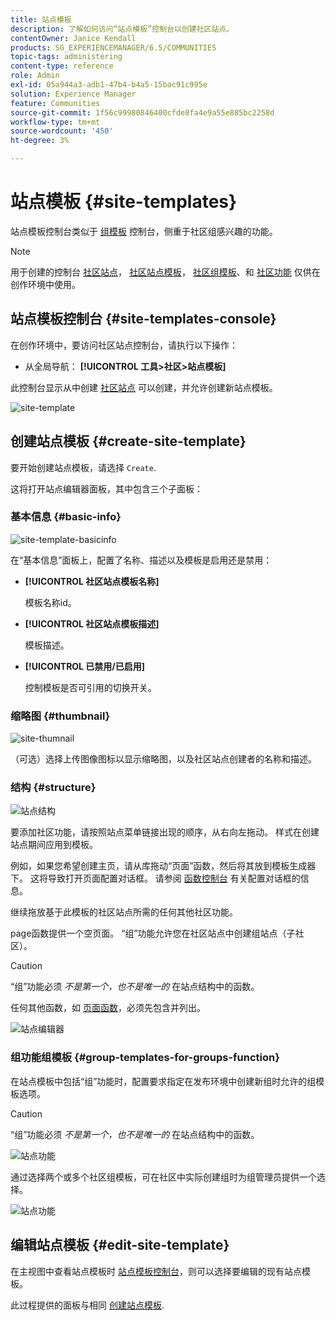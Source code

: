 ```yaml
---
title: 站点模板
description: 了解如何访问“站点模板”控制台以创建社区站点。
contentOwner: Janice Kendall
products: SG_EXPERIENCEMANAGER/6.5/COMMUNITIES
topic-tags: administering
content-type: reference
role: Admin
exl-id: 05a944a3-adb1-47b4-b4a5-15bac91c995e
solution: Experience Manager
feature: Communities
source-git-commit: 1f56c99980846400cfde8fa4e9a55e885bc2258d
workflow-type: tm+mt
source-wordcount: '450'
ht-degree: 3%

---
```


# 站点模板 {#site-templates}

站点模板控制台类似于 [组模板](tools-groups.md) 控制台，侧重于社区组感兴趣的功能。

>[!NOTE]
>
>用于创建的控制台 [社区站点](sites-console.md)， [社区站点模板](sites.md)， [社区组模板](tools-groups.md)、和 [社区功能](functions.md) 仅供在创作环境中使用。

## 站点模板控制台 {#site-templates-console}

在创作环境中，要访问社区站点控制台，请执行以下操作：

* 从全局导航： **[!UICONTROL 工具>社区>站点模板]**

此控制台显示从中创建 [社区站点](sites-console.md) 可以创建，并允许创建新站点模板。

![site-template](assets/site-template.png)

## 创建站点模板 {#create-site-template}

要开始创建站点模板，请选择 `Create`.

这将打开站点编辑器面板，其中包含三个子面板：

### 基本信息 {#basic-info}

![site-template-basicinfo](assets/site-template-basicinfo.png)

在“基本信息”面板上，配置了名称、描述以及模板是启用还是禁用：

* **[!UICONTROL 社区站点模板名称]**

  模板名称id。

* **[!UICONTROL 社区站点模板描述]**

  模板描述。

* **[!UICONTROL 已禁用/已启用]**

  控制模板是否可引用的切换开关。

### 缩略图 {#thumbnail}

![site-thumnail](assets/site-thumbnail.png)

（可选）选择上传图像图标以显示缩略图，以及社区站点创建者的名称和描述。

### 结构 {#structure}

![站点结构](assets/site-structure.png)

要添加社区功能，请按照站点菜单链接出现的顺序，从右向左拖动。 样式在创建站点期间应用到模板。

例如，如果您希望创建主页，请从库拖动“页面”函数，然后将其放到模板生成器下。 这将导致打开页面配置对话框。 请参阅 [函数控制台](functions.md) 有关配置对话框的信息。

继续拖放基于此模板的社区站点所需的任何其他社区功能。

page函数提供一个空页面。 “组”功能允许您在社区站点中创建组站点（子社区）。

>[!CAUTION]
>
>“组”功能必须 *不是第一个，也不是唯一的* 在站点结构中的函数。
>
>任何其他函数，如 [页面函数](functions.md#page-function)，必须先包含并列出。

![站点编辑器](assets/site-editor.png)

### 组功能组模板 {#group-templates-for-groups-function}

在站点模板中包括“组”功能时，配置要求指定在发布环境中创建新组时允许的组模板选项。

>[!CAUTION]
>
>“组”功能必须 *不是第一个，也不是唯一的* 在站点结构中的函数。

![站点功能](assets/site-functions.png)

通过选择两个或多个社区组模板，可在社区中实际创建组时为组管理员提供一个选择。

![站点功能](assets/site-functions1.png)

## 编辑站点模板 {#edit-site-template}

在主视图中查看站点模板时 [站点模板控制台](#site-templates-console)，则可以选择要编辑的现有站点模板。

此过程提供的面板与相同 [创建站点模板](#create-site-template).
